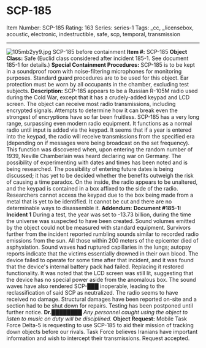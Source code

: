 # SCP-185
Item Number: SCP-185
Rating: 163
Series: series-1
Tags: _cc, _licensebox, acoustic, electronic, indestructible, safe, scp, temporal, transmission

---

![105mb2yy9.jpg](https://scp-wiki.wdfiles.com/local--files/scp-185/105mb2yy9.jpg)
SCP-185 before containment
**Item #:** SCP-185
**Object Class:** Safe (Euclid class considered after incident 185-1. See document 185-1 for details.)
**Special Containment Procedures:** SCP-185 is to be kept in a soundproof room with noise-filtering microphones for monitoring purposes. Standard guard procedures are to be used for this object. Ear protection must be worn by all occupants in the chamber, excluding test subjects.
**Description:** SCP-185 appears to be a Russian R-105M radio used during the Cold War, except that it has a crudely-added keypad and LCD screen. The object can receive most radio transmissions, including encrypted signals. Attempts to determine how it can break even the strongest of encryptions have so far been fruitless. SCP-185 has a very long range, surpassing even modern radio equipment. It functions as a normal radio until input is added via the keypad. It seems that if a year is entered into the keypad, the radio will receive transmissions from the specified era (depending on if messages were being broadcast on the set frequency). This function was discovered when, upon entering the random number of 1939, Neville Chamberlain was heard declaring war on Germany. The possibility of experimenting with dates and times has been noted and is being researched. The possibility of entering future dates is being discussed; it has yet to be decided whether the benefits outweigh the risk of causing a time paradox. On the inside, the radio appears to be unaltered, and the keypad is contained in a box affixed to the side of the radio. Researchers cannot access the keypad due to the box being made from a metal that is yet to be identified. It cannot be cut and there are no determinable ways to disassemble it.
**Addendum:**
**Document #185-1: Incident 1**
During a test, the year was set to -13.73 billion, during the time the universe was suspected to have been created. Sound volumes emitted by the object could not be measured with standard equipment. Survivors further from the incident reported rumbling sounds similar to recorded radio emissions from the sun. All those within 200 meters of the epicenter died of asphyxiation. Sound waves had ruptured capillaries in the lungs; autopsy reports indicate that the victims essentially drowned in their own blood. The device failed to operate for some time after that incident, and it was found that the device's internal battery pack had failed. Replacing it restored functionality. It was noted that the LCD screen was still lit, suggesting that the device has no special power aside from the anomalous box. The sound waves have also rendered SCP-███ inoperable, leading to the reclassification of said SCP as neutralized. The radio seems to have received no damage. Structural damages have been reported on-site and a section had to be shut down for repairs. Testing has been postponed until further notice.
**Dr.████████**
_Any personnel caught using the object to listen to music on duty will be disciplined._
**Object Request:**
Mobile Task Force Delta-5 is requesting to use SCP-185 to aid their mission of tracking down objects before our rivals. Task Force believes Iranians have important information and wish to intercept their transmissions. Request accepted.